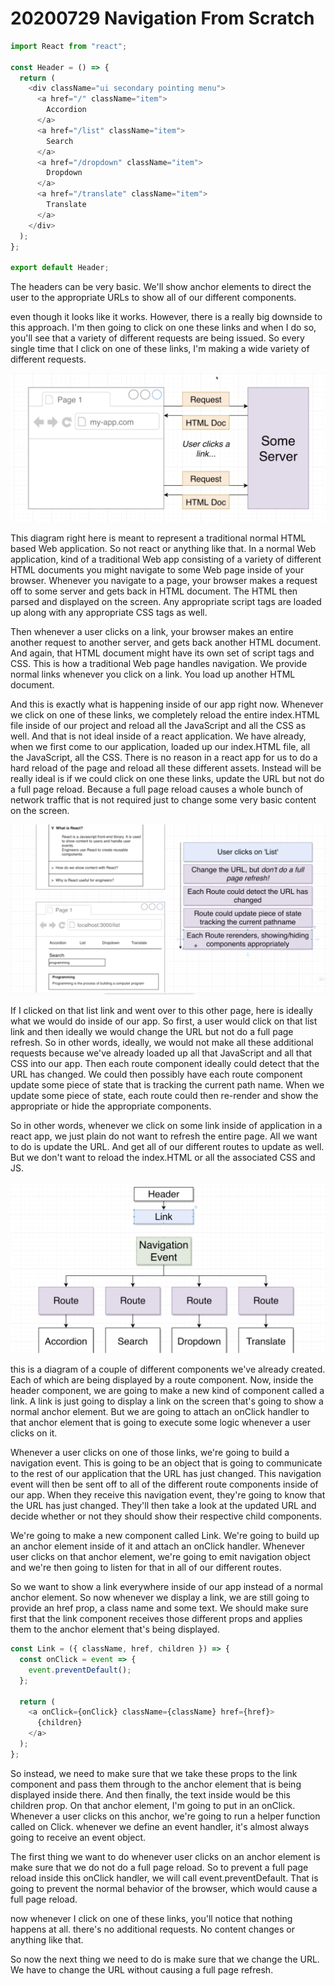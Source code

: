 # 20200729 Navigation From Scratch

```js
import React from "react";

const Header = () => {
  return (
    <div className="ui secondary pointing menu">
      <a href="/" className="item">
        Accordion
      </a>
      <a href="/list" className="item">
        Search
      </a>
      <a href="/dropdown" className="item">
        Dropdown
      </a>
      <a href="/translate" className="item">
        Translate
      </a>
    </div>
  );
};

export default Header;
```

The headers can be very basic. We'll show anchor elements to direct the user to the appropriate URLs to show all of our different components.

even though it looks like it works. However, there is a really big downside to this approach. I'm then going to click on one these links and when I do so, you'll see that a variety of different requests are being issued. So every single time that I click on one of these links, I'm making a wide variety of different requests.

![my-img](img/200729-1.png)

This diagram right here is meant to represent a traditional normal HTML based Web application. So not react or anything like that. In a normal Web application, kind of a traditional Web app consisting of a variety of different HTML documents you might navigate to some Web page inside of your browser. Whenever you navigate to a page, your browser makes a request off to some server and gets back in HTML document. The HTML then parsed and displayed on the screen. Any appropriate script tags are loaded up along with any appropriate CSS tags as well.

Then whenever a user clicks on a link, your browser makes an entire another request to another server, and gets back another HTML document. And again, that HTML document might have its own set of script tags and CSS. This is how a traditional Web page handles navigation. We provide normal links whenever you click on a link. You load up another HTML document.

And this is exactly what is happening inside of our app right now. Whenever we click on one of these links, we completely reload the entire index.HTML file inside of our project and reload all the JavaScript and all the CSS as well. And that is not ideal inside of a react application. We have already, when we first come to our application, loaded up our index.HTML file, all the JavaScript, all the CSS. There is no reason in a react app for us to do a hard reload of the page and reload all these different assets. Instead will be really ideal is if we could click on one these links, update the URL but not do a full page reload. Because a full page reload causes a whole bunch of network traffic that is not required just to change some very basic content on the screen.

![my-img](img/200729-2.png)

If I clicked on that list link and went over to this other page, here is ideally what we would do inside of our app. So first, a user would click on that list link and then ideally we would change the URL but not do a full page refresh. So in other words, ideally, we would not make all these additional requests because we've already loaded up all that JavaScript and all that CSS into our app. Then each route component ideally could detect that the URL has changed. We could then possibly have each route component update some piece of state that is tracking the current path name. When we update some piece of state, each route could then re-render and show the appropriate or hide the appropriate components.

So in other words, whenever we click on some link inside of application in a react app, we just plain do not want to refresh the entire page. All we want to do is update the URL. And get all of our different routes to update as well. But we don't want to reload the index.HTML or all the associated CSS and JS.

![my-img](img/200729-3.png)

this is a diagram of a couple of different components we've already created. Each of which are being displayed by a route component. Now, inside the header component, we are going to make a new kind of component called a link. A link is just going to display a link on the screen that's going to show a normal anchor element. But we are going to attach an onClick handler to that anchor element that is going to execute some logic whenever a user clicks on it.

Whenever a user clicks on one of those links, we're going to build a navigation event. This is going to be an object that is going to communicate to the rest of our application that the URL has just changed. This navigation event will then be sent off to all of the different route components inside of our app. When they receive this navigation event, they're going to know that the URL has just changed. They'll then take a look at the updated URL and decide whether or not they should show their respective child components.

We're going to make a new component called Link. We're going to build up an anchor element inside of it and attach an onClick handler. Whenever user clicks on that anchor element, we're going to emit navigation object and we're then going to listen for that in all of our different routes.

So we want to show a link everywhere inside of our app instead of a normal anchor element. So now whenever we display a link, we are still going to provide an href prop, a class name and some text. We should make sure first that the link component receives those different props and applies them to the anchor element that's being displayed.

```js
const Link = ({ className, href, children }) => {
  const onClick = event => {
    event.preventDefault();
  };

  return (
    <a onClick={onClick} className={className} href={href}>
      {children}
    </a>
  );
};
```

So instead, we need to make sure that we take these props to the link component and pass them through to the anchor element that is being displayed inside there. And then finally, the text inside would be this children prop. On that anchor element, I'm going to put in an onClick. Whenever a user clicks on this anchor, we're going to run a helper function called on Click. whenever we define an event handler, it's almost always going to receive an event object.

The first thing we want to do whenever user clicks on an anchor element is make sure that we do not do a full page reload. So to prevent a full page reload inside this onClick handler, we will call event.preventDefault. That is going to prevent the normal behavior of the browser, which would cause a full page reload.

now whenever I click on one of these links, you'll notice that nothing happens at all. there's no additional requests. No content changes or anything like that.

So now the next thing we need to do is make sure that we change the URL. We have to change the URL without causing a full page refresh.
